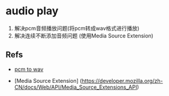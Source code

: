 # audio play

1. 解决pcm音频播放问题(将pcm转成wav格式进行播放)
2. 解决连续不断添加音频问题 (使用Media Source Extension)

## Refs

- [pcm to wav](https://www.zhuyuntao.cn/s%E5%AE%9E%E7%8E%B0pcm%E9%9F%B3%E9%A2%91%E8%BD%ACwav%E4%B8%8E%E6%92%AD%E6%94%BE)

- [Media Source Extension] (https://developer.mozilla.org/zh-CN/docs/Web/API/Media_Source_Extensions_API)

